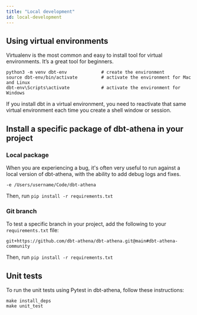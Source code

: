 ```yaml
---
title: "Local development"
id: local-development
---
```


## Using virtual environments

Virtualenv is the most common and easy to install tool for virtual environments. It’s a great tool for beginners.

```terminal
python3 -m venv dbt-env             # create the environment
source dbt-env/bin/activate         # activate the environment for Mac and Linux
dbt-env\Scripts\activate            # activate the environment for Windows
```

If you install dbt in a virtual environment, you need to reactivate that same virtual environment each time you create a shell window or session.

## Install a specific package of dbt-athena in your project

### Local package

When you are experiencing a bug, it's often very useful to run against a local version of dbt-athena, with the ability to add debug logs and fixes.

<File name="requirements.txt">

```text
-e /Users/username/Code/dbt-athena
```

</File>

Then, run `pip install -r requirements.txt`

### Git branch

To test a specific branch in your project, add the following to your `requirements.txt` file:

<File name="requirements.txt">

```text
git+https://github.com/dbt-athena/dbt-athena.git@main#dbt-athena-community
```

</File>

Then, run `pip install -r requirements.txt`

## Unit tests

To run the unit tests using Pytest in dbt-athena, follow these instructions:

```terminal
make install_deps
make unit_test
```
